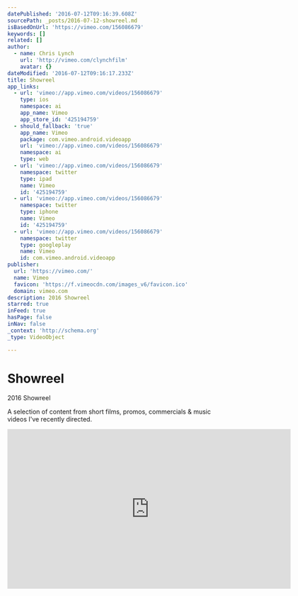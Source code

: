 ```yaml
---
datePublished: '2016-07-12T09:16:39.608Z'
sourcePath: _posts/2016-07-12-showreel.md
isBasedOnUrl: 'https://vimeo.com/156086679'
keywords: []
related: []
author:
  - name: Chris Lynch
    url: 'http://vimeo.com/clynchfilm'
    avatar: {}
dateModified: '2016-07-12T09:16:17.233Z'
title: Showreel
app_links:
  - url: 'vimeo://app.vimeo.com/videos/156086679'
    type: ios
    namespace: ai
    app_name: Vimeo
    app_store_id: '425194759'
  - should_fallback: 'true'
    app_name: Vimeo
    package: com.vimeo.android.videoapp
    url: 'vimeo://app.vimeo.com/videos/156086679'
    namespace: ai
    type: web
  - url: 'vimeo://app.vimeo.com/videos/156086679'
    namespace: twitter
    type: ipad
    name: Vimeo
    id: '425194759'
  - url: 'vimeo://app.vimeo.com/videos/156086679'
    namespace: twitter
    type: iphone
    name: Vimeo
    id: '425194759'
  - url: 'vimeo://app.vimeo.com/videos/156086679'
    namespace: twitter
    type: googleplay
    name: Vimeo
    id: com.vimeo.android.videoapp
publisher:
  url: 'https://vimeo.com/'
  name: Vimeo
  favicon: 'https://f.vimeocdn.com/images_v6/favicon.ico'
  domain: vimeo.com
description: 2016 Showreel
starred: true
inFeed: true
hasPage: false
inNav: false
_context: 'http://schema.org'
_type: VideoObject

---
```

# Showreel

2016 Showreel

A selection of content from short films, promos, commercials & music videos I've recently directed.

<iframe src="https://cdn.embedly.com/widgets/media.html?src=https%3A%2F%2Fplayer.vimeo.com%2Fvideo%2F156086679&amp;url=https%3A%2F%2Fvimeo.com%2F156086679&amp;image=http%3A%2F%2Fi.vimeocdn.com%2Fvideo%2F557013872_640.jpg&amp;key=b7d04c9b404c499eba89ee7072e1c4f7&amp;type=text%2Fhtml&amp;schema=vimeo" width="640" height="360" scrolling="no" frameborder="0" allowfullscreen="" style=""></iframe>